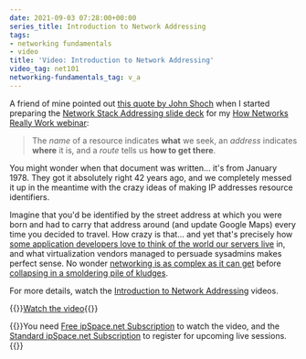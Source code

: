 ```yaml
---
date: 2021-09-03 07:28:00+00:00
series_title: Introduction to Network Addressing
tags:
- networking fundamentals
- video
title: 'Video: Introduction to Network Addressing'
video_tag: net101
networking-fundamentals_tag: v_a
---
```

A friend of mine pointed out [this quote by John Shoch](https://www.rfc-editor.org/ien/ien19.txt) when I started preparing the [Network Stack Addressing slide deck](https://my.ipspace.net/bin/get/Net101/Network%20Stack%20Addressing.pdf?doccode=Net101) for my [How Networks Really Work webinar](https://www.ipspace.net/How_Networks_Really_Work):

> The *name* of a resource indicates **what** we seek, an *address* indicates **where** it is, and a *route* tells us **how to get there**.

You might wonder when that document was written... it's from January 1978. They got it absolutely right 42 years ago, and we completely messed it up in the meantime with the crazy ideas of making IP addresses resource identifiers.
<!--more-->
Imagine that you'd be identified by the street address at which you were born and had to carry that address around (and update Google Maps) every time you decided to travel. How crazy is that... and yet that's precisely how [some application developers love to think of the world our servers live](/2013/11/typical-enterprise-application/) in, and what virtualization vendors managed to persuade sysadmins makes perfect sense. No wonder [networking is as complex as it can get](/2013/04/this-is-what-makes-networking-so-complex/) before [collapsing in a smoldering pile of kludges](/2019/10/disaster-recovery-faking-take-two/).

For more details, watch the [Introduction to Network Addressing](https://my.ipspace.net/bin/get/Net101/NA1.1%20-%20Network%20Addressing%20Introduction.mp4?doccode=Net101) videos.

{{<jump>}}[Watch the video](https://my.ipspace.net/bin/get/Net101/NA1.1%20-%20Network%20Addressing%20Introduction.mp4?doccode=Net101){{</jump>}}

{{<note free>}}You need [Free ipSpace.net Subscription](https://www.ipspace.net/Subscription/Free) to watch the video, and the [Standard ipSpace.net Subscription](https://www.ipspace.net/Subscription/) to register for upcoming live sessions.{{</note>}}
